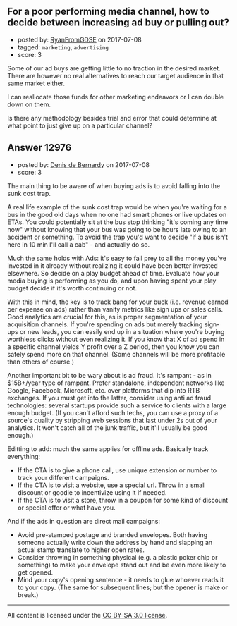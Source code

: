 ## For a poor performing media channel, how to decide between increasing ad buy or pulling out?

- posted by: [RyanFromGDSE](https://stackexchange.com/users/918629/ryanfromgdse) on 2017-07-08
- tagged: `marketing`, `advertising`
- score: 3

Some of our ad buys are getting little to no traction in the desired market. There are however no real alternatives to reach our target audience in that same market either.

I can reallocate those funds for other marketing endeavors or I can double down on them.

Is there any methodology besides trial and error that could determine at what point to just give up on a particular channel?


## Answer 12976

- posted by: [Denis de Bernardy](https://stackexchange.com/users/182468/denis-de-bernardy) on 2017-07-08
- score: 3

The main thing to be aware of when buying ads is to avoid falling into the sunk cost trap.

A real life example of the sunk cost trap would be when you're waiting for a bus in the good old days when no one had smart phones or live updates on ETAs. You could potentially sit at the bus stop thinking "it's coming any time now" without knowing that your bus was going to be hours late owing to an accident or something. To avoid the trap you'd want to decide "if a bus isn't here in 10 min I'll call a cab" - and actually do so.

Much the same holds with Ads: it's easy to fall prey to all the money you've invested in it already without realizing it could have been better invested elsewhere. So decide on a play budget ahead of time. Evaluate how your media buying is performing as you do, and upon having spent your play budget decide if it's worth continuing or not.

With this in mind, the key is to track bang for your buck (i.e. revenue earned per expense on ads) rather than vanity metrics like sign ups or sales calls. Good analytics are crucial for this, as is proper segmentation of your acquisition channels. If you're spending on ads but merely tracking sign-ups or new leads, you can easily end up in a situation where you're buying worthless clicks without even realizing it. If you know that X of ad spend in a specific channel yields Y profit over a Z period, then you know you can safely spend more on that channel. (Some channels will be more profitable than others of course.)

Another important bit to be wary about is ad fraud. It's rampant - as in $15B+/year type of rampant. Prefer standalone, independent networks like Google, Facebook, Microsoft, etc. over platforms that dip into RTB exchanges. If you must get into the latter, consider using anti ad fraud technologies: several startups provide such a service to clients with a large enough budget. (If you can't afford such techs, you can use a proxy of a source's quality by stripping web sessions that last under 2s out of your analytics. It won't catch all of the junk traffic, but it'll usually be good enough.)

Editting to add: much the same applies for offline ads. Basically track everything:

- If the CTA is to give a phone call, use unique extension or number to track your different campaigns.
- If the CTA is to visit a website, use a special url. Throw in a small discount or goodie to incentivize using it if needed.
- If the CTA is to visit a store, throw in a coupon for some kind of discount or special offer or what have you.

And if the ads in question are direct mail campaigns:

- Avoid pre-stamped postage and branded envelopes. Both having someone actually write down the address by hand and slapping an actual stamp translate to higher open rates.
- Consider throwing in something physical (e.g. a plastic poker chip or something) to make your envelope stand out and be even more likely to get opened.
- Mind your copy's opening sentence - it needs to glue whoever reads it to your copy. (The same for subsequent lines; but the opener is make or break.)




---

All content is licensed under the [CC BY-SA 3.0 license](https://creativecommons.org/licenses/by-sa/3.0/).
